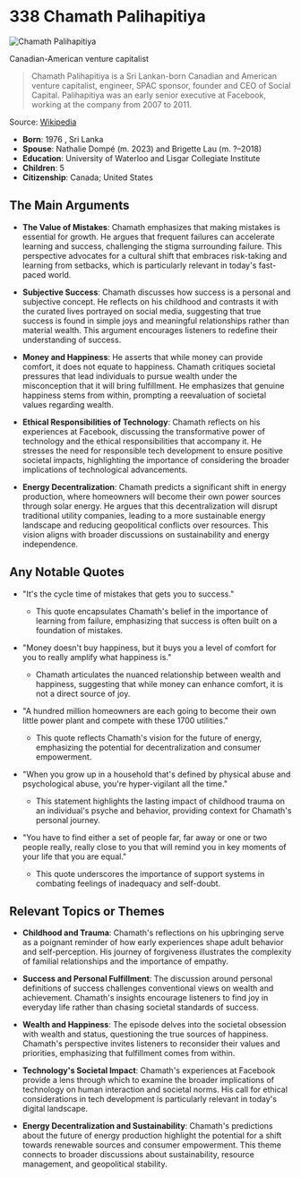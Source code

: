 # 338 Chamath Palihapitiya


![Chamath Palihapitiya](https://encrypted-tbn0.gstatic.com/images?q=tbn:ANd9GcTUQsTS1_G-sIiZo_l2allT0tJp4HPZKODUSKIgig&s=0)

Canadian-American venture capitalist

> Chamath Palihapitiya is a Sri Lankan-born Canadian and American venture capitalist, engineer, SPAC sponsor, founder and CEO of Social Capital. Palihapitiya was an early senior executive at Facebook, working at the company from 2007 to 2011.

Source: [Wikipedia](https://en.wikipedia.org/wiki/Chamath_Palihapitiya)

- **Born**: 1976 , Sri Lanka
- **Spouse**: Nathalie Dompé (m. 2023) and Brigette Lau (m. ?–2018)
- **Education**: University of Waterloo and Lisgar Collegiate Institute
- **Children**: 5
- **Citizenship**: Canada; United States


## The Main Arguments

- **The Value of Mistakes**: Chamath emphasizes that making mistakes is essential for growth. He argues that frequent failures can accelerate learning and success, challenging the stigma surrounding failure. This perspective advocates for a cultural shift that embraces risk-taking and learning from setbacks, which is particularly relevant in today's fast-paced world.

- **Subjective Success**: Chamath discusses how success is a personal and subjective concept. He reflects on his childhood and contrasts it with the curated lives portrayed on social media, suggesting that true success is found in simple joys and meaningful relationships rather than material wealth. This argument encourages listeners to redefine their understanding of success.

- **Money and Happiness**: He asserts that while money can provide comfort, it does not equate to happiness. Chamath critiques societal pressures that lead individuals to pursue wealth under the misconception that it will bring fulfillment. He emphasizes that genuine happiness stems from within, prompting a reevaluation of societal values regarding wealth.

- **Ethical Responsibilities of Technology**: Chamath reflects on his experiences at Facebook, discussing the transformative power of technology and the ethical responsibilities that accompany it. He stresses the need for responsible tech development to ensure positive societal impacts, highlighting the importance of considering the broader implications of technological advancements.

- **Energy Decentralization**: Chamath predicts a significant shift in energy production, where homeowners will become their own power sources through solar energy. He argues that this decentralization will disrupt traditional utility companies, leading to a more sustainable energy landscape and reducing geopolitical conflicts over resources. This vision aligns with broader discussions on sustainability and energy independence.

## Any Notable Quotes

- "It's the cycle time of mistakes that gets you to success."
  - This quote encapsulates Chamath's belief in the importance of learning from failure, emphasizing that success is often built on a foundation of mistakes.

- "Money doesn't buy happiness, but it buys you a level of comfort for you to really amplify what happiness is."
  - Chamath articulates the nuanced relationship between wealth and happiness, suggesting that while money can enhance comfort, it is not a direct source of joy.

- "A hundred million homeowners are each going to become their own little power plant and compete with these 1700 utilities."
  - This quote reflects Chamath's vision for the future of energy, emphasizing the potential for decentralization and consumer empowerment.

- "When you grow up in a household that's defined by physical abuse and psychological abuse, you're hyper-vigilant all the time."
  - This statement highlights the lasting impact of childhood trauma on an individual's psyche and behavior, providing context for Chamath's personal journey.

- "You have to find either a set of people far, far away or one or two people really, really close to you that will remind you in key moments of your life that you are equal."
  - This quote underscores the importance of support systems in combating feelings of inadequacy and self-doubt.

## Relevant Topics or Themes

- **Childhood and Trauma**: Chamath's reflections on his upbringing serve as a poignant reminder of how early experiences shape adult behavior and self-perception. His journey of forgiveness illustrates the complexity of familial relationships and the importance of empathy.

- **Success and Personal Fulfillment**: The discussion around personal definitions of success challenges conventional views on wealth and achievement. Chamath's insights encourage listeners to find joy in everyday life rather than chasing societal standards of success.

- **Wealth and Happiness**: The episode delves into the societal obsession with wealth and status, questioning the true sources of happiness. Chamath's perspective invites listeners to reconsider their values and priorities, emphasizing that fulfillment comes from within.

- **Technology's Societal Impact**: Chamath's experiences at Facebook provide a lens through which to examine the broader implications of technology on human interaction and societal norms. His call for ethical considerations in tech development is particularly relevant in today's digital landscape.

- **Energy Decentralization and Sustainability**: Chamath's predictions about the future of energy production highlight the potential for a shift towards renewable sources and consumer empowerment. This theme connects to broader discussions about sustainability, resource management, and geopolitical stability.
